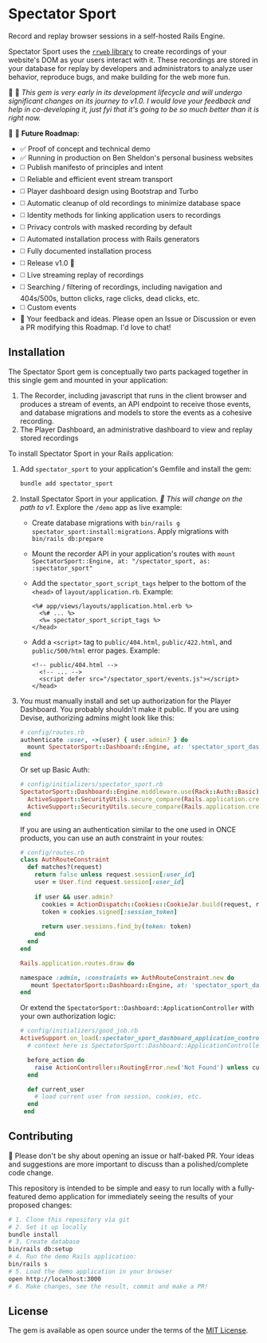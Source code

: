 # Spectator Sport

Record and replay browser sessions in a self-hosted Rails Engine.

Spectator Sport uses the [`rrweb` library](https://www.rrweb.io/) to create recordings of your website's DOM as your users interact with it. These recordings are stored in your database for replay by developers and administrators to analyze user behavior, reproduce bugs, and make building for the web more fun.

🚧 🚧 _This gem is very early in its development lifecycle and will undergo significant changes on its journey to v1.0. I would love your feedback and help in co-developing it, just fyi that it's going to be so much better than it is right now._

🚧 🚧 **Future Roadmap:**

- ✅ Proof of concept and technical demo
- ✅ Running in production on Ben Sheldon's personal business websites
- ◻️ Publish manifesto of principles and intent
- ◻️ Reliable and efficient event stream transport
- ◻️ Player dashboard design using Bootstrap and Turbo
- ◻️ Automatic cleanup of old recordings to minimize database space
- ◻️ Identity methods for linking application users to recordings
- ◻️ Privacy controls with masked recording by default
- ◻️ Automated installation process with Rails generators
- ◻️ Fully documented installation process
- ◻️ Release v1.0 🎉
- ◻️ Live streaming replay of recordings
- ◻️ Searching / filtering of recordings, including navigation and 404s/500s, button clicks, rage clicks, dead clicks, etc.
- ◻️ Custom events
- 💖 Your feedback and ideas. Please open an Issue or Discussion or even a PR modifying this Roadmap. I'd love to chat!

## Installation

The Spectator Sport gem is conceptually two parts packaged together in this single gem and mounted in your application:

1. The Recorder, including javascript that runs in the client browser and produces a stream of events, an API endpoint to receive those events, and database migrations and models to store the events as a cohesive recording.
2. The Player Dashboard, an administrative dashboard to view and replay stored recordings

To install Spectator Sport in your Rails application:

1. Add `spectator_sport` to your application's Gemfile and install the gem:
    ```bash
    bundle add spectator_sport
    ```
2. Install Spectator Sport in your application. _🚧 This will change on the path to v1._ Explore the `/demo` app as live example:
    - Create database migrations with `bin/rails g spectator_sport:install:migrations`. Apply migrations with `bin/rails db:prepare`
    - Mount the recorder API in your application's routes with `mount SpectatorSport::Engine, at: "/spectator_sport, as: :spectator_sport"`
    - Add the `spectator_sport_script_tags` helper to the bottom of the `<head>` of `layout/application.rb`. Example:
        ```erb
        <%# app/views/layouts/application.html.erb %>
          <%# ... %>
          <%= spectator_sport_script_tags %>
        </head>
        ```

    - Add a `<script>` tag to `public/404.html`, `public/422.html`, and `public/500/html` error pages. Example:
        ```erb
        <!-- public/404.html -->
          <!-- ... -->
          <script defer src="/spectator_sport/events.js"></script>
        </head>
        ```
3. You must manually install and set up authorization for the Player Dashboard. You probably shouldn't make it public. If you are using Devise, authorizing admins might look like this:

    ```ruby
    # config/routes.rb
    authenticate :user, ->(user) { user.admin? } do
      mount SpectatorSport::Dashboard::Engine, at: 'spectator_sport_dashboard', as: :spectator_sport_dashboard
    end
    ```

    Or set up Basic Auth:
    ```ruby
    # config/initializers/spectator_sport.rb
    SpectatorSport::Dashboard::Engine.middleware.use(Rack::Auth::Basic) do |username, password|
      ActiveSupport::SecurityUtils.secure_compare(Rails.application.credentials.spectator_sport_username, username) &
      ActiveSupport::SecurityUtils.secure_compare(Rails.application.credentials.spectator_sport_password, password)
    end
    ```

   If you are using an authentication similar to the one used in ONCE products, you can use an auth constraint in your routes:
   ```ruby
   # config/routes.rb
   class AuthRouteConstraint
     def matches?(request)
       return false unless request.session[:user_id]
       user = User.find request.session[:user_id]
    
       if user && user.admin?
         cookies = ActionDispatch::Cookies::CookieJar.build(request, request.cookies)
         token = cookies.signed[:session_token]
    
         return user.sessions.find_by(token: token)
       end
     end
   end

   Rails.application.routes.draw do
   
   namespace :admin, :constraints => AuthRouteConstraint.new do
      mount SpectatorSport::Dashboard::Engine, at: 'spectator_sport_dashboard', as: :spectator_sport_dashboard
   end
   ```

    Or extend the `SpectatorSport::Dashboard::ApplicationController` with your own authorization logic:
    ```ruby
    # config/initializers/good_job.rb
    ActiveSupport.on_load(:spectator_sport_dashboard_application_controller) do
      # context here is SpectatorSport::Dashboard::ApplicationController

      before_action do
        raise ActionController::RoutingError.new('Not Found') unless current_user&.admin?
      end

      def current_user
        # load current user from session, cookies, etc.
      end
     end
     ```

## Contributing

💖 Please don't be shy about opening an issue or half-baked PR. Your ideas and suggestions are more important to discuss than a polished/complete code change.

This repository is intended to be simple and easy to run locally with a fully-featured demo application for immediately seeing the results of your proposed changes:

```bash
# 1. Clone this repository via git
# 2. Set it up locally
bundle install
# 3. Create database
bin/rails db:setup 
# 4. Run the demo Rails application:
bin/rails s
# 5. Load the demo application in your browser
open http://localhost:3000
# 6. Make changes, see the result, commit and make a PR!
```

## License

The gem is available as open source under the terms of the [MIT License](https://opensource.org/licenses/MIT).
